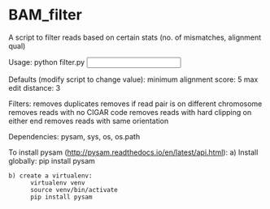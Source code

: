 # BAM_filter
A script to filter reads based on certain stats (no. of mismatches, alignment qual)

Usage: python filter.py <input BAM> <output BAM>
  
  Defaults (modify script to change value): 
    minimum alignment score: 5
    max edit distance: 3
    
  Filters:
    removes duplicates
    removes if read pair is on different chromosome
    removes reads with no CIGAR code 
    removes reads with hard clipping on either end
    removes reads with same orientation
    
Dependencies:
  pysam, sys, os, os.path
  
  To install pysam (http://pysam.readthedocs.io/en/latest/api.html):
    a) Install globally: 
          pip install pysam
          
    b) create a virtualenv:
          virtualenv venv
          source venv/bin/activate
          pip install pysam

